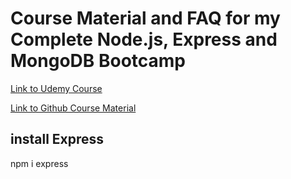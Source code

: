 # Course Material and FAQ for my Complete Node.js, Express and MongoDB Bootcamp

[Link to Udemy Course](https://www.udemy.com/course/nodejs-express-mongodb-bootcamp/)

[Link to Github Course Material](https://github.com/jonasschmedtmann/complete-node-bootcamp)

## install Express

npm i express
